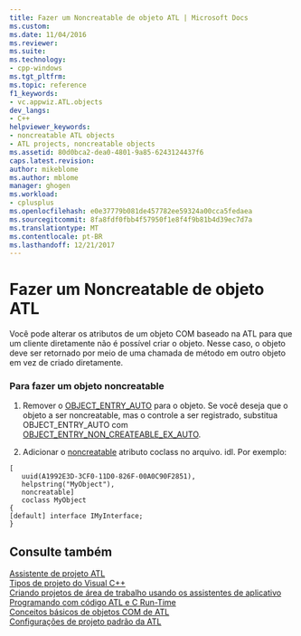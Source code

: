 ```yaml
---
title: Fazer um Noncreatable de objeto ATL | Microsoft Docs
ms.custom: 
ms.date: 11/04/2016
ms.reviewer: 
ms.suite: 
ms.technology:
- cpp-windows
ms.tgt_pltfrm: 
ms.topic: reference
f1_keywords:
- vc.appwiz.ATL.objects
dev_langs:
- C++
helpviewer_keywords:
- noncreatable ATL objects
- ATL projects, noncreatable objects
ms.assetid: 80d0bca2-dea0-4801-9a85-6243124437f6
caps.latest.revision: 
author: mikeblome
ms.author: mblome
manager: ghogen
ms.workload:
- cplusplus
ms.openlocfilehash: e0e37779b081de457782ee59324a00cca5fedaea
ms.sourcegitcommit: 8fa8fdf0fbb4f57950f1e8f4f9b81b4d39ec7d7a
ms.translationtype: MT
ms.contentlocale: pt-BR
ms.lasthandoff: 12/21/2017
---
```

# <a name="making-an-atl-object-noncreatable"></a>Fazer um Noncreatable de objeto ATL
Você pode alterar os atributos de um objeto COM baseado na ATL para que um cliente diretamente não é possível criar o objeto. Nesse caso, o objeto deve ser retornado por meio de uma chamada de método em outro objeto em vez de criado diretamente.  
  
### <a name="to-make-an-object-noncreatable"></a>Para fazer um objeto noncreatable  
  
1.  Remover o [OBJECT_ENTRY_AUTO](object-map-macros.md#object_entry_auto) para o objeto. Se você deseja que o objeto a ser noncreatable, mas o controle a ser registrado, substitua OBJECT_ENTRY_AUTO com [OBJECT_ENTRY_NON_CREATEABLE_EX_AUTO](object-map-macros.md#object_entry_non_createable_ex_auto).  
  
2.  Adicionar o [noncreatable](../../windows/noncreatable.md) atributo coclass no arquivo. idl. Por exemplo:  
  
 ```  
 [  
    uuid(A1992E3D-3CF0-11D0-826F-00A0C90F2851), 
    helpstring("MyObject"), 
    noncreatable]  
    coclass MyObject  
 {  
 [default] interface IMyInterface;  
 }  
 ```  
  
## <a name="see-also"></a>Consulte também  
 [Assistente de projeto ATL](../../atl/reference/atl-project-wizard.md)   
 [Tipos de projeto do Visual C++](../../ide/visual-cpp-project-types.md)   
 [Criando projetos de área de trabalho usando os assistentes de aplicativo](../../ide/creating-desktop-projects-by-using-application-wizards.md)   
 [Programando com código ATL e C Run-Time](../../atl/programming-with-atl-and-c-run-time-code.md)   
 [Conceitos básicos de objetos COM de ATL](../../atl/fundamentals-of-atl-com-objects.md)   
 [Configurações de projeto padrão da ATL](../../atl/reference/default-atl-project-configurations.md)

